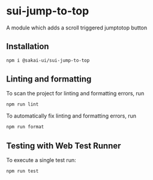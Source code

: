 # sui-jump-to-top

A module which adds a scroll triggered jumptotop button

## Installation

```bash
npm i @sakai-ui/sui-jump-to-top
```

## Linting and formatting

To scan the project for linting and formatting errors, run

```bash
npm run lint
```

To automatically fix linting and formatting errors, run

```bash
npm run format
```

## Testing with Web Test Runner

To execute a single test run:

```bash
npm run test
```
